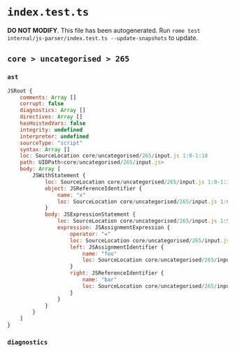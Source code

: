 # `index.test.ts`

**DO NOT MODIFY**. This file has been autogenerated. Run `rome test internal/js-parser/index.test.ts --update-snapshots` to update.

## `core > uncategorised > 265`

### `ast`

```javascript
JSRoot {
	comments: Array []
	corrupt: false
	diagnostics: Array []
	directives: Array []
	hasHoistedVars: false
	integrity: undefined
	interpreter: undefined
	sourceType: "script"
	syntax: Array []
	loc: SourceLocation core/uncategorised/265/input.js 1:0-1:18
	path: UIDPath<core/uncategorised/265/input.js>
	body: Array [
		JSWithStatement {
			loc: SourceLocation core/uncategorised/265/input.js 1:0-1:18
			object: JSReferenceIdentifier {
				name: "x"
				loc: SourceLocation core/uncategorised/265/input.js 1:6-1:7 (x)
			}
			body: JSExpressionStatement {
				loc: SourceLocation core/uncategorised/265/input.js 1:9-1:18
				expression: JSAssignmentExpression {
					operator: "="
					loc: SourceLocation core/uncategorised/265/input.js 1:9-1:18
					left: JSAssignmentIdentifier {
						name: "foo"
						loc: SourceLocation core/uncategorised/265/input.js 1:9-1:12 (foo)
					}
					right: JSReferenceIdentifier {
						name: "bar"
						loc: SourceLocation core/uncategorised/265/input.js 1:15-1:18 (bar)
					}
				}
			}
		}
	]
}
```

### `diagnostics`

```

```
